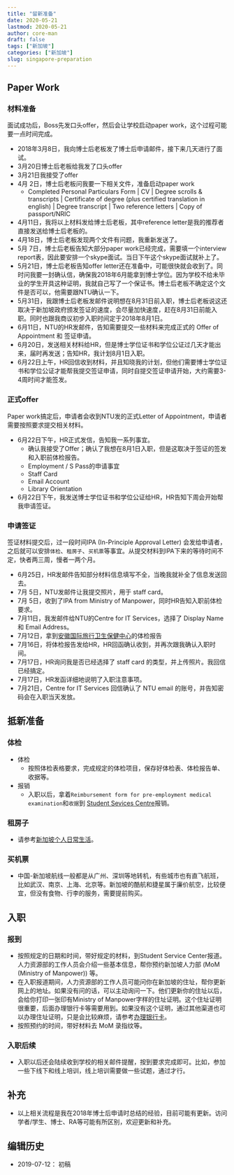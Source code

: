 ```yaml
---
title: "留新准备"
date: 2020-05-21
lastmod: 2020-05-21
author: core-man
draft: false
tags: ["新加坡"]
categories: ["新加坡"]
slug: singapore-preparation
---
```



## Paper Work

### 材料准备

面试成功后，Boss先发口头offer，然后会让学校启动paper work，这个过程可能要一点时间完成。

- 2018年3月8日，我向博士后老板发了博士后申请邮件，接下来几天进行了面试。
- 3月20日博士后老板给我发了口头offer
- 3月21日我接受了offer
- 4月 2日，博士后老板问我要一下相关文件，准备启动paper work
    - Completed Personal Particulars Form | CV | Degree scrolls & transcripts | Certificate of degree (plus certified translation in english) | Degree transcript | Two reference letters | Copy of passport/NRIC
- 4月11日，我将以上材料发给博士后老板，其中reference letter是我的推荐者直接发送给博士后老板的。
- 4月18日，博士后老板发现两个文件有问题，我重新发送了。
- 5月 7日，博士后老板告知大部分paper work已经完成，需要填一个interview report表，因此要安排一个skype面试。当日下午这个skype面试就补上了。
- 5月21日，博士后老板告知offer letter还在准备中，可能很快就会收到了。同时问我要一封确认信，确保我2018年6月能拿到博士学位。因为学校不给未毕业的学生开具这种证明，我就自己写了一个保证书。博士后老板不确定这个文件是否可以，他需要跟NTU确认一下。
- 5月31日，我跟博士后老板发邮件说明想在8月31日前入职，博士后老板说这还取决于新加坡政府颁发签证的速度，会尽量加快速度，赶在8月31日前能入职。同时也跟我商议初步入职时间定于2018年8月1日。
- 6月11日，NTU的HR发邮件，告知需要提交一些材料来完成正式的 Offer of Appointment 和 签证申请。
- 6月20日，发送相关材料给HR，但是博士学位证书和学位公证过几天才能出来，届时再发送；告知HR，我计划8月1日入职。
- 6月22日上午，HR回信收到材料，并且知晓我的计划，但他们需要博士学位证书和学位公证才能帮我提交签证申请，同时自提交签证申请开始，大约需要3-4周时间才能签发。

### 正式offer

Paper work搞定后，申请者会收到NTU发的正式Letter of Appointment，申请者需要按照要求提交相关材料。

- 6月22日下午，HR正式发信，告知我一系列事宜。
    - 确认我接受了Offer；确认了我想在8月1日入职，但是这取决于签证的签发和入职前体检报告。
    - Employment / S Pass的申请事宜
    - Staff Card
    - Email Account
    - Library Orientation
- 6月22日下午，我发送博士学位证书和学位公证给HR，HR告知下周会开始帮我申请签证。


### 申请签证

签证材料提交后，过一段时间IPA (In-Principle Approval Letter) 会发给申请者，之后就可以安排`体检`、`租房子`、`买机票`等事宜。从提交材料到IPA下来的等待时间不定，快者两三周，慢者一两个月。

- 6月25日，HR发邮件告知部分材料信息填写不全，当晚我就补全了信息发送回去。
- 7月 5日，NTU发邮件让我提交照片，用于 staff card。
- 7月 5日，收到了IPA from Ministry of Manpower，同时HR告知入职前体检要求。
- 7月11日，我发邮件给NTU的Centre for IT Services，选择了 Display Name 和 Email Address。
- 7月12日，拿到[安徽国际旅行卫生保健中心](http://ah.ithc.cn/)的体检报告
- 7月16日，将体检报告发给HR，HR回函确认收到，并再次跟我确认入职时间。
- 7月17日，HR询问我是否已经选择了 staff card 的类型，并上传照片。我回信已经搞定。
- 7月17日，HR发函详细地说明了入职注意事项。
- 7月21日，Centre for IT Services 回信确认了 NTU email 的账号，并告知密码会在入职当天发放。


## 抵新准备

### 体检

- 体检
    - 按照体检表格要求，完成规定的体检项目，保存好体检表、体检报告单、收据等。
- 报销
    - 入职以后，拿着`Reimbursement form for pre-employment medical examination`和`收据`到 [Student Sevices Centre](https://maps.ntu.edu.sg/maps#q:student%20services%20centre)报销。


### 租房子

- 请参考[新加坡个人日常生活](../singapore-life/)。


### 买机票

- 中国-新加坡航线一般都是从广州、深圳等地转机，有些城市也有直飞航班，比如武汉、南京、上海、北京等。新加坡的酷航和捷星属于廉价航空，比较便宜，但没有食物、行李的服务，需要提前购买。


## 入职

### 报到

- 按照规定的日期和时间，带好规定的材料，到Student Service Center报道。人力资源部的工作人员会介绍一些基本信息，帮你预约新加坡人力部 (MoM (Ministry of Manpower)) 等。
- 在入职报道期间，人力资源部的工作人员可能问你在新加坡的住址，帮你更新网上的地址。如果没有问的话，可以主动询问一下。他们更新你的住址以后，会给你打印一张印有Ministry of Manpower字样的住址证明。这个住址证明很重要，后面办理银行卡等需要用到。如果没有这个证明，通过其他渠道也可以办理住址证明，只是会比较麻烦，请参考[办理银行卡](../singapore-economy/)。
- 按照预约的时间，带好材料去 MoM 录指纹等。


### 入职后续

- 入职以后还会陆续收到学校的相关邮件提醒，按到要求完成即可。比如，参加一些下线下和线上培训，线上培训需要做一些试题，通过才行。


## 补充

- 以上相关流程是我在2018年博士后申请时总结的经验，目前可能有更新。访问学者/学生、博士、RA等可能有所区别，欢迎更新和补充。


## 编辑历史

- 2019-07-12： 初稿

